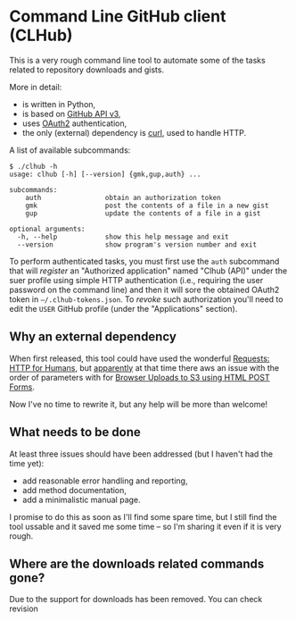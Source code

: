 # Command Line GitHub client (CLHub)

This is a very rough command line tool to automate some of the tasks related to
repository downloads and gists.

More in detail:

* is written in Python,
* is based on [GitHub API v3](http://developer.github.com/v3/),
* uses [OAuth2](http://developer.github.com/v3/#authentication) authentication,
* the only (external) dependency is [curl](http://curl.haxx.se/), used to handle HTTP.

A list of available subcommands:

	$ ./clhub -h
	usage: clhub [-h] [--version] {gmk,gup,auth} ...

	subcommands:
	    auth                obtain an authorization token
	    gmk                 post the contents of a file in a new gist
	    gup                 update the contents of a file in a gist

	optional arguments:
	  -h, --help            show this help message and exit
	  --version             show program's version number and exit

To perform authenticated tasks, you must first use the `auth` subcommand that
will *register* an "Authorized application" named "Clhub (API)" under the suer
profile using simple HTTP authentication (i.e., requiring the user password on
the command line) and then it will sore the obtained OAuth2 token in
`–/.clhub-tokens.json`. To *revoke* such authorization you'll need to edit the
`USER` GitHub profile (under the "Applications" section).


## Why an external dependency

When first released, this tool could have used the wonderful [Requests: HTTP for
Humans](http://python-requests.org), but [apparently](https://github.com/kennethreitz/requests/issues/179#issuecomment-3324176)
at that time there aws an issue with the order of parameters with for [Browser Uploads to S3 using HTML POST Forms](http://aws.amazon.com/articles/1434).

Now I've no time to rewrite it, but any help will be more than welcome!

## What needs to be done

At least three issues should have been addressed (but I haven't had the time yet):

* add reasonable error handling and reporting,
* add method documentation,
* add a minimalistic manual page.

I promise to do this as soon as I'll find some spare time, but I still find
the tool ussable and it saved me some time – so I'm sharing it even if it is
very rough.

## Where are the downloads related commands gone?

Due to [](https://github.com/blog/1302-goodbye-uploads) the support for
downloads has been removed. You can check revision

